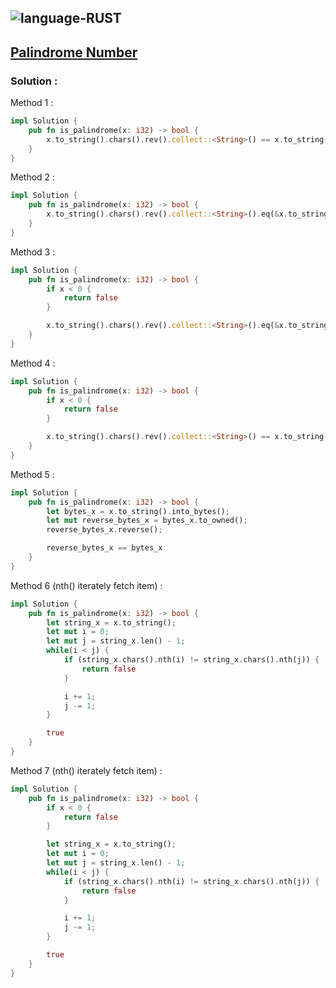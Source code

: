 ![language-RUST](https://img.shields.io/badge/%20-RUST-8d4004?style=for-the-badge&logo=RUST)
---

## [Palindrome Number](https://leetcode.com/problems/palindrome-number)

### Solution :

Method 1 :
```rust
impl Solution {
    pub fn is_palindrome(x: i32) -> bool {
        x.to_string().chars().rev().collect::<String>() == x.to_string()
    }
}
```

Method 2 :
```rust
impl Solution {
    pub fn is_palindrome(x: i32) -> bool {
        x.to_string().chars().rev().collect::<String>().eq(&x.to_string())
    }
}
```

Method 3 :
```rust
impl Solution {
    pub fn is_palindrome(x: i32) -> bool {
        if x < 0 {
            return false
        }

        x.to_string().chars().rev().collect::<String>().eq(&x.to_string())
    }
}
```

Method 4 :
```rust
impl Solution {
    pub fn is_palindrome(x: i32) -> bool {
        if x < 0 {
            return false
        }

        x.to_string().chars().rev().collect::<String>() == x.to_string()
    }
}
```

Method 5 :
```rust
impl Solution {
    pub fn is_palindrome(x: i32) -> bool {
        let bytes_x = x.to_string().into_bytes();
        let mut reverse_bytes_x = bytes_x.to_owned();
        reverse_bytes_x.reverse();

        reverse_bytes_x == bytes_x
    }
}
```

Method 6 (nth() iterately fetch item) :
```rust
impl Solution {
    pub fn is_palindrome(x: i32) -> bool {
        let string_x = x.to_string();
        let mut i = 0;
        let mut j = string_x.len() - 1;
        while(i < j) {
            if (string_x.chars().nth(i) != string_x.chars().nth(j)) {
                return false
            }

            i += 1;
            j -= 1;
        }

        true
    }
}
```

Method 7 (nth() iterately fetch item) :
```rust
impl Solution {
    pub fn is_palindrome(x: i32) -> bool {
        if x < 0 {
            return false
        }

        let string_x = x.to_string();
        let mut i = 0;
        let mut j = string_x.len() - 1;
        while(i < j) {
            if (string_x.chars().nth(i) != string_x.chars().nth(j)) {
                return false
            }

            i += 1;
            j -= 1;
        }

        true
    }
}
```
